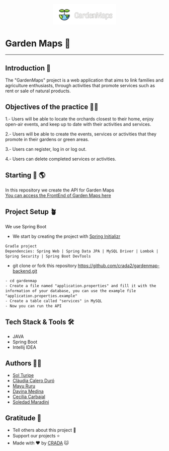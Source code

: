 <p align="center"><img src="./src/gardenmaps.png" width="200"></a></p>

Garden Maps 🌳
============

***

## Introduction 🚜

The "GardenMaps" project is a web application that aims to link families and agriculture enthusiasts, through activities that promote services such as rent or sale of natural products.

## Objectives of the practice 🌱🌿

1.- Users will be able to locate the orchards closest to their home, enjoy open-air events, and keep up to date with their activities and services.

2.- Users will be able to create the events, services or activities that they promote in their gardens or green areas.

3.- Users can register, log in or log out.

4.- Users can delete completed services or activities.

## Starting 🌿 🌎

In this repository we create the API for Garden Maps \
[You can access the FrontEnd of Garden Maps here](https://github.com/crada2/gardenmap-frontend)

## Project Setup 🪴

We use Spring Boot
- We start by creating the project with [Spring Initializr](https://start.spring.io/)
```
Gradle project
Dependencies: Spring Web | Spring Data JPA | MySQL Driver | Lombok | Spring Security | Spring Boot DevTools
```

- git clone or fork this repository https://github.com/crada2/gardenmap-backend.git

```
- cd gardenmap
- Create a file named "application.properties" and fill it with the information of your database, you can use the example file "application.properties.example"
- Create a table called "services" in MySQL
- Now you can run the API
```

## Tech Stack & Tools 🛠

- JAVA
- Spring Boot
- Intellij IDEA

## Authors 🧚‍♀️

- [Sol Turipe](https://github.com/SolTuripe) 
- [Clàudia Calero Duró](https://github.com/ClaudiaCalero)
- [Mayu Ruru](https://github.com/MayuRuru)
- [Davina Medina](https://github.com/Davina-dev)
- [Cecilia Carbajal](https://github.com/belcar-ceci)
- [Soledad Maradini](https://github.com/solidmaradini)

## Gratitude 🌸

- Tell others about this project 📢 
- Support our projects ⭐
- Made with ❤️ by [CRADA](https://github.com/crada2) 🐱

